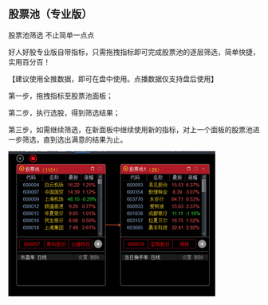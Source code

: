 ## 股票池（专业版）
股票池筛选  不止简单一点点

好人好股专业版自带指标，只需拖拽指标即可完成股票池的逐层筛选，简单快捷，实用百分百！

【建议使用全推数据，即可在盘中使用。点播数据仅支持盘后使用】

第一步，拖拽指标至股票池面板；

第二步，执行选股，得到筛选结果；

第三步，如需继续筛选，在新面板中继续使用新的指标，对上一个面板的股票池进一步筛选，直到选出满意的结果为止。

![](/assets/15211.png)